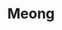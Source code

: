 ---
layout: page
title: Meong
description:
img: /assets/img/Meong1.JPG
importance: 2
category: Meong
---